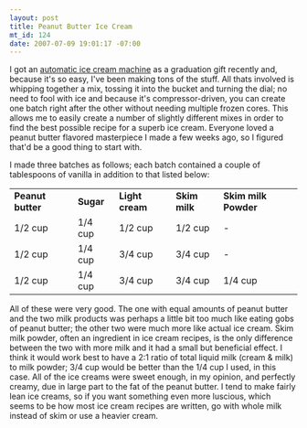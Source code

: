 ```yaml
--- 
layout: post
title: Peanut Butter Ice Cream
mt_id: 124
date: 2007-07-09 19:01:17 -07:00
---
```

I got an [automatic ice cream machine](http://www.cuisinart.com/catalog/product.php?product_id=313&item_id=422&cat_id=10) as a graduation gift recently and, because it's so easy, I've been making tons of the stuff.  All thats involved is whipping together a mix, tossing it into the bucket and turning the dial; no need to fool with ice and because it's compressor-driven, you can create one batch right after the other without needing multiple frozen cores.  This allows me to easily create a number of slightly different mixes in order to find the best possible recipe for a superb ice cream.  Everyone loved a peanut butter flavored masterpiece I made a few weeks ago, so I figured that'd be a good thing to start with.

I made three batches as follows; each batch contained a couple of tablespoons of vanilla in addition to that listed below:

<table border="0" cellspacing="10">
	<tr>
		<td><b>Peanut butter</b></td>
		<td><b>Sugar</b></td>
		<td><b>Light cream</b></td>
		<td><b>Skim milk</b></td>
		<td><b>Skim milk Powder</b></td>
	</tr>
	<tr>
		<td>1/2 cup</td>
		<td>1/4 cup</td>
		<td>1/2 cup</td>
		<td>1/2 cup</td>
		<td>-</td>
	</tr>
	<tr>
		<td>1/2 cup</td>
		<td>1/4 cup</td>
		<td>3/4 cup</td>
		<td>3/4 cup</td>
		<td>-</td>
	</tr>
	<tr>
		<td>1/2 cup</td>
		<td>1/4 cup</td>
		<td>3/4 cup</td>
		<td>3/4 cup</td>
		<td>1/4 cup</td>
	</tr>
</table>

All of these were very good.  The one with equal amounts of peanut butter and the two milk products was perhaps a little bit too much like eating gobs of peanut butter; the other two were much more like actual ice cream.  Skim milk powder, often an ingredient in ice cream recipes, is the only difference between the two with more milk and it had a small but beneficial effect.  I think it would work best to have a 2:1 ratio of total liquid milk (cream & milk) to milk powder; 3/4 cup would be better than the 1/4 cup I used, in this case.  All of the ice creams were sweet enough, in my opinion, and perfectly creamy, due in large part to the fat of the peanut butter.  I tend to make fairly lean ice creams, so if you want something even more luscious, which seems to be how most ice cream recipes are written, go with whole milk instead of skim or use a heavier cream.
